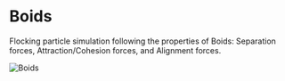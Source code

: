 # Boids

Flocking particle simulation following the properties of Boids: Separation forces, Attraction/Cohesion forces, and Alignment forces.

![Boids](https://github.com/noahjpark/Algorithms/blob/master/images/SystemPicture2.JPG?raw=true)
